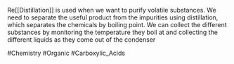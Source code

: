 Re[[Distillation]] is used when we want to purify volatile substances. We need to separate the useful product from the impurities using distillation, which separates the chemicals by boiling point. We can collect the different substances by monitoring the temperature they boil at and collecting the different liquids as they come out of the condenser

#Chemistry #Organic #Carboxylic_Acids 